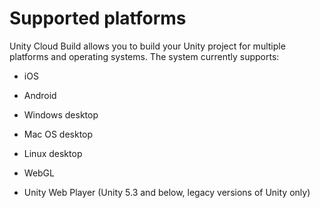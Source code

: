 # Supported platforms

Unity Cloud Build allows you to build your Unity project for multiple platforms and operating systems. The system currently supports:

* iOS

* Android

* Windows desktop

* Mac OS desktop

* Linux desktop

* WebGL

* Unity Web Player (Unity 5.3 and below, legacy versions of Unity only)
